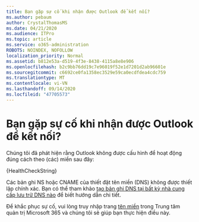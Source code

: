 ```yaml
---
title: Bạn gặp sự cố khi nhận được Outlook để kết nối?
ms.author: pebaum
author: CrystalThomasMS
ms.date: 04/21/2020
ms.audience: ITPro
ms.topic: article
ms.service: o365-administration
ROBOTS: NOINDEX, NOFOLLOW
localization_priority: Normal
ms.assetid: b812e53a-d519-4f3e-8438-4115a8e8e906
ms.openlocfilehash: b2c9bb76dd19c7e96019f52e1d7201d2ab96601e
ms.sourcegitcommit: c6692ce0fa1358ec3529e59ca0ecdfdea4cdc759
ms.translationtype: MT
ms.contentlocale: vi-VN
ms.lasthandoff: 09/14/2020
ms.locfileid: "47705573"
---
```

# <a name="having-issues-getting-outlook-to-connect"></a>Bạn gặp sự cố khi nhận được Outlook để kết nối?

Chúng tôi đã phát hiện rằng Outlook không được cấu hình để hoạt động đúng cách theo (các) miền sau đây:
  
{HealthCheckString}
  
Các bản ghi NS hoặc CNAME của thiết đặt tên miền (DNS) không được thiết lập chính xác. Bạn có thể tham khảo [tạo bản ghi DNS tại bất kỳ nhà cung cấp lưu trữ DNS nào](https://docs.microsoft.com/microsoft-365/admin/get-help-with-domains/create-dns-records-at-any-dns-hosting-provider) để biết hướng dẫn chi tiết. 
  
Để khắc phục sự cố, vui lòng truy nhập trang [tên miền](https://admin.microsoft.com/adminportal/home#/Domains) trong Trung tâm quản trị Microsoft 365 và chúng tôi sẽ giúp bạn thực hiện điều này. 

  


